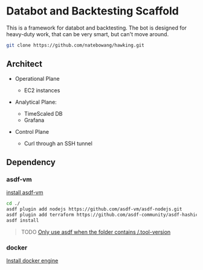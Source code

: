 # Databot and Backtesting Scaffold

This is a framework for databot and backtesting.
The bot is designed for heavy-duty work, that can be very smart, but can't move around.

```bash
git clone https://github.com/natebowang/hawking.git
```

## Architect

- Operational Plane
    - EC2 instances

- Analytical Plane:
    - TimeScaled DB
    - Grafana

- Control Plane
    - Curl through an SSH tunnel

## Dependency

### asdf-vm

[install asdf-vm](https://asdf-vm.com/guide/getting-started.html)

```bash
cd ./
asdf plugin add nodejs https://github.com/asdf-vm/asdf-nodejs.git
asdf plugin add terraform https://github.com/asdf-community/asdf-hashicorp.git
asdf install
```

> TODO [Only use asdf when the folder contains /.tool-version](https://github.com/asdf-vm/asdf/issues/557)

### docker

[Install docker engine](https://docs.docker.com/engine/install/)
